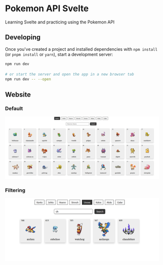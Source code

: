 # Pokemon API Svelte
Learning Svelte and practicing using the Pokemon API

## Developing

Once you've created a project and installed dependencies with `npm install` (or `pnpm install` or `yarn`), start a development server:

```bash
npm run dev

# or start the server and open the app in a new browser tab
npm run dev -- --open
```

## Website

### Default
![Alt text](./static/DemoImages/image1.png?raw=true)

### Filtering
![Alt text](./static/DemoImages/image2.png?raw=true)